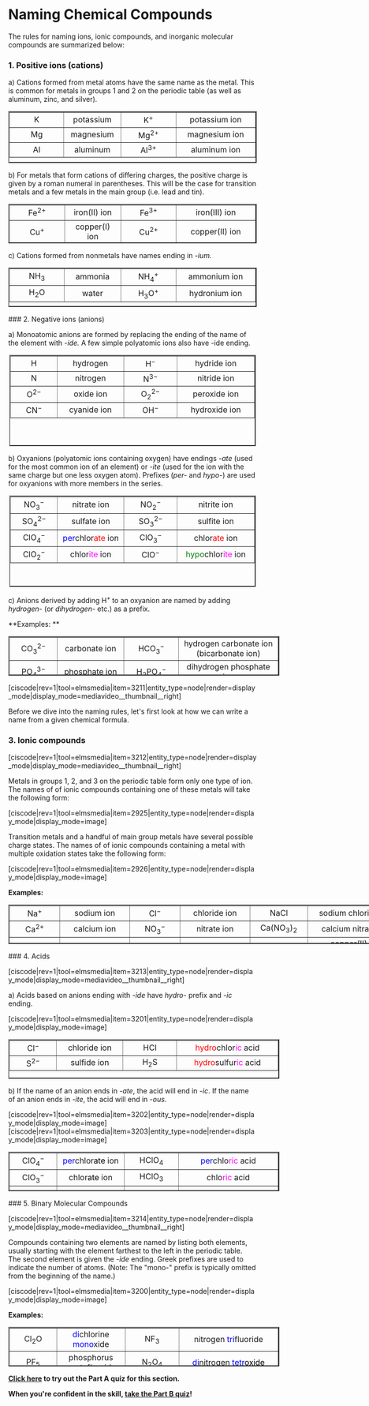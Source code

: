 # Naming Chemical Compounds
<p>The rules for naming ions, ionic compounds, and inorganic molecular compounds are summarized below:

### 1. Positive ions (cations)

a) Cations formed from metal atoms have the same name as the metal.  This is common for metals in groups 1 and 2 on the periodic table (as well as aluminum, zinc, and silver).

<table border="2" style="height: 105px; margin-left: auto; margin-right: auto;" width="500">
  <tbody>
    <tr>
      <td style="width: 100px; text-align: center;">K
      </td>
      <td style="width: 100px; text-align: center;">potassium
      </td>
      <td style="width: 100px; text-align: center;">K<sup>+</sup>
      </td>
      <td style="width: 150px; text-align: center;">potassium ion
      </td>
    </tr>
    <tr>
      <td style="width: 100px; text-align: center;">Mg
      </td>
      <td style="width: 100px; text-align: center;">magnesium
      </td>
      <td style="width: 100px; text-align: center;">Mg<sup>2+</sup>
      </td>
      <td style="width: 150px; text-align: center;">magnesium ion
      </td>
    </tr>
    <tr>
      <td style="width: 100px; text-align: center;">Al
      </td>
      <td style="width: 100px; text-align: center;">aluminum
      </td>
      <td style="width: 100px; text-align: center;">Al<sup>3+</sup>
      </td>
      <td style="width: 150px; text-align: center;">aluminum ion
      </td>
    </tr>
  </tbody>
</table>
<p>b) For metals that form cations of differing charges, the positive charge is given by a roman numeral in parentheses.  This will be the case for transition metals and a few metals in the main group (i.e. lead and tin).
</p>
<table border="2" style="height: 80px; margin-left: auto; margin-right: auto;" width="500">
  <tbody>
    <tr>
      <td style="width: 100px; text-align: center;">Fe<sup>2+</sup>
      </td>
      <td style="width: 100px; text-align: center;">iron(II) ion
      </td>
      <td style="width: 100px; text-align: center;">Fe<sup>3+</sup>
      </td>
      <td style="width: 150px; text-align: center;">iron(III) ion
      </td>
    </tr>
    <tr>
      <td style="width: 100px; text-align: center;">Cu<sup>+</sup>
      </td>
      <td style="width: 100px; text-align: center;">copper(I) ion
      </td>
      <td style="width: 100px; text-align: center;">Cu<sup>2+</sup>
      </td>
      <td style="width: 150px; text-align: center;">copper(II) ion
      </td>
    </tr>
  </tbody>
</table>
<p>c) Cations formed from nonmetals have names ending in <i>-ium.</i>
</p>
<table border="2" style="height: 80px; margin-left: auto; margin-right: auto;" width="500">
  <tbody>
    <tr>
      <td style="width: 100px; text-align: center;">NH<sub>3</sub>
      </td>
      <td style="width: 100px; text-align: center;">ammonia
      </td>
      <td style="width: 100px; text-align: center;">NH<sub>4</sub><sup>+</sup>
      </td>
      <td style="width: 150px; text-align: center;">ammonium ion
      </td>
    </tr>
    <tr>
      <td style="width: 100px; text-align: center;">H<sub>2</sub>O
      </td>
      <td style="width: 100px; text-align: center;">water
      </td>
      <td style="width: 100px; text-align: center;">H<sub>3</sub>O<sup>+</sup>
      </td>
      <td style="width: 150px; text-align: center;">hydronium ion
      </td>
    </tr>
  </tbody>
</table>
### 2. Negative ions (anions)
</p>
<p>a) Monoatomic anions are formed by replacing the ending of the name of the element with <i>-ide. </i>A few simple polyatomic ions also have -ide ending.<i> </i>
</p>
<table border="2" style="height: 185px; margin-left: auto; margin-right: auto; width: 500px;">
  <tbody>
    <tr>
      <td style="width: 85px; text-align: center;">H
      </td>
      <td style="width: 125px; text-align: center;">hydrogen
      </td>
      <td style="width: 100px; text-align: center;">H<sup>−</sup>
      </td>
      <td style="width: 150px; text-align: center;">hydride ion
      </td>
    </tr>
    <tr>
      <td style="width: 85px; text-align: center;">N
      </td>
      <td style="width: 125px; text-align: center;">nitrogen
      </td>
      <td style="width: 100px; text-align: center;">N<sup>3−</sup>
      </td>
      <td style="width: 150px; text-align: center;">nitride ion
      </td>
    </tr>
    <tr>
      <td style="width: 85px; text-align: center;">O<sup>2−</sup>
      </td>
      <td style="width: 125px; text-align: center;">oxide ion
      </td>
      <td style="width: 100px; text-align: center;">O<sub>2</sub><sup>2− </sup>
      </td>
      <td style="width: 150px; text-align: center;">peroxide ion
      </td>
    </tr>
    <tr>
      <td style="width: 85px; text-align: center;">CN<sup>−</sup>
      </td>
      <td style="width: 125px; text-align: center;">cyanide ion
      </td>
      <td style="width: 100px; text-align: center;">OH<sup>−</sup>
      </td>
      <td style="width: 150px; text-align: center;">hydroxide ion
      </td>
    </tr>
  </tbody>
</table>
<p>b) Oxyanions (polyatomic ions containing oxygen) have endings <i>-ate</i> (used for the most common ion of an element) or <i>-ite</i> (used for the ion with the same charge but one less oxygen atom). Prefixes (<i>per-</i> and <i>hypo-</i>) are used for oxyanions with more members in the series.
</p>
<table border="2" style="height: 185px; margin-left: auto; margin-right: auto; width: 500px;">
  <tbody>
    <tr>
      <td style="width: 85px; text-align: center;">NO<sub>3</sub><sup>− </sup>
      </td>
      <td style="width: 125px; text-align: center;">nitrate ion
      </td>
      <td style="width: 100px; text-align: center;">NO<sub>2</sub><sup>− </sup>
      </td>
      <td style="width: 150px; text-align: center;">nitrite ion
      </td>
    </tr>
    <tr>
      <td style="width: 85px; text-align: center;">SO<sub>4</sub><sup>2−</sup>
      </td>
      <td style="width: 125px; text-align: center;">sulfate ion
      </td>
      <td style="width: 100px; text-align: center;">SO<sub>3</sub><sup>2−</sup>
      </td>
      <td style="width: 150px; text-align: center;">sulfite ion
      </td>
    </tr>
    <tr>
      <td style="width: 85px; text-align: center;">ClO<sub>4</sub><sup>−</sup>
      </td>
      <td style="width: 125px; text-align: center;"><span style="color: #0000ff;">per</span>chlor<span style="color: #ff0000;">ate</span> ion
      </td>
      <td style="width: 100px; text-align: center;">ClO<sub>3</sub><sup>−</sup>
      </td>
      <td style="width: 150px; text-align: center;">chlor<span style="color: #ff0000;">ate</span> ion
      </td>
    </tr>
    <tr>
      <td style="width: 85px; text-align: center;">ClO<sub>2</sub><sup>−</sup>
      </td>
      <td style="width: 125px; text-align: center;">chlor<span style="color: #ff00ff;">ite</span> ion
      </td>
      <td style="width: 100px; text-align: center;">ClO<sup>−</sup>
      </td>
      <td style="width: 150px; text-align: center;"><span style="color: #008000;">hypo</span>chlor<span style="color: #ff00ff;">ite</span> ion
      </td>
    </tr>
  </tbody>
</table>
<p>c) Anions derived by adding H<sup>+ </sup>to an oxyanion are named by adding <i>hydrogen-</i> (or <i>dihydrogen-</i> etc.) as a prefix.

**Examples: **
<table border="2" style="height: 80px; margin-left: auto; margin-right: auto; width: 550px;">
  <tbody>
    <tr>
      <td style="width: 85px; text-align: center;">CO<sub>3</sub><sup>2− </sup>
      </td>
      <td style="width: 125px; text-align: center;">carbonate ion
      </td>
      <td style="width: 100px; text-align: center;">HCO<sub>3</sub><sup>−</sup>
      </td>
      <td style="width: 200px; text-align: center;">hydrogen carbonate ion (bicarbonate ion)
      </td>
    </tr>
    <tr>
      <td style="width: 85px; text-align: center;">PO<sub>4</sub><sup>3−</sup>
      </td>
      <td style="width: 125px; text-align: center;">phosphate ion
      </td>
      <td style="width: 100px; text-align: center;">H<sub>2</sub>PO<sub>4</sub><sup>−</sup>
      </td>
      <td style="width: 200px; text-align: center;">dihydrogen phosphate ion
      </td>
    </tr>
  </tbody>
</table>

[ciscode|rev=1|tool=elmsmedia|item=3211|entity_type=node|render=display_mode|display_mode=mediavideo__thumbnail__right]

Before we dive into the naming rules, let's first look at how we can write a name from a given chemical formula.   

### 3. Ionic compounds

[ciscode|rev=1|tool=elmsmedia|item=3212|entity_type=node|render=display_mode|display_mode=mediavideo__thumbnail__right]

Metals in groups 1, 2, and 3 on the periodic table form only one type of ion.  The names of of ionic compounds containing one of these metals will take the following form:

<div style="float:none;max-width:800px;margin:auto">
[ciscode|rev=1|tool=elmsmedia|item=2925|entity_type=node|render=display_mode|display_mode=image]</div>

Transition metals and a handful of main group metals have several possible charge states.  The names of of ionic compounds containing a metal with multiple oxidation states take the following form:

<div style="float:none;max-width:800px;margin:auto">
[ciscode|rev=1|tool=elmsmedia|item=2926|entity_type=node|render=display_mode|display_mode=image]</div>

**Examples:**
<table border="2" style="height: 80px; margin-left: auto; margin-right: auto; width: 800px;">
  <tbody>
    <tr>
      <td style="width: 85px; text-align: center;">Na<sup>+</sup>
      </td>
      <td style="width: 125px; text-align: center;">sodium ion
      </td>
      <td style="width: 85px; text-align: center;">Cl<sup>−</sup>
      </td>
      <td style="width: 125px; text-align: center;">chloride ion
      </td>
      <td style="width: 100px; text-align: center;">NaCl
      </td>
      <td style="width: 150px; text-align: center;">sodium chloride
      </td>
    </tr>
    <tr>
      <td style="width: 85px; text-align: center;">Ca<sup>2+</sup>
      </td>
      <td style="width: 125px; text-align: center;">calcium ion
      </td>
      <td style="width: 85px; text-align: center;">NO<sub>3</sub><sup>−</sup>
      </td>
      <td style="width: 125px; text-align: center;">nitrate ion
      </td>
      <td style="width: 100px; text-align: center;">Ca(NO<sub>3</sub>)<sub>2</sub>
      </td>
      <td style="width: 150px; text-align: center;">calcium nitrate
      </td>
    </tr>
    <tr>
      <td style="width: 85px; text-align: center;">Cu<sup>2+</sup>
      </td>
      <td style="width: 125px; text-align: center;">copper(II) ion
      </td>
      <td style="width: 85px; text-align: center;">ClO<sub>4</sub><sup>−</sup>
      </td>
      <td style="width: 125px; text-align: center;">perchlorate ion
      </td>
      <td style="width: 100px; text-align: center;">Cu(ClO<sub>4</sub>)<sub>2</sub>
      </td>
      <td style="width: 150px; text-align: center;">copper(II) perchlorate
      </td>
    </tr>
    <tr>
      <td style="width: 85px; text-align: center;">Al<sup>3+</sup>
      </td>
      <td style="width: 125px; text-align: center;">aluminum ion
      </td>
      <td style="width: 85px; text-align: center;">SO<sub>4</sub><sup>2−</sup>
      </td>
      <td style="width: 125px; text-align: center;">sulfate ion
      </td>
      <td style="width: 100px; text-align: center;">Al<sub>2</sub>(SO<sub>4</sub>)<sub>3</sub>
      </td>
      <td style="width: 150px; text-align: center;">aluminum sulfate
      </td>
    </tr>
  </tbody>
</table>
### 4. Acids

[ciscode|rev=1|tool=elmsmedia|item=3213|entity_type=node|render=display_mode|display_mode=mediavideo__thumbnail__right]

<p>a) Acids based on anions ending with <i>-ide </i>have <i>hydro-</i> prefix and <i>-ic</i> ending.

<div style="float:none;max-width:800px;margin:auto">
[ciscode|rev=1|tool=elmsmedia|item=3201|entity_type=node|render=display_mode|display_mode=image]</div>


<table border="2" style="height: 80px; margin-left: auto; margin-right: auto; width: 550px;">
  <tbody>
    <tr>
      <td style="width: 85px; text-align: center;">Cl<sup>−</sup>
      </td>
      <td style="width: 125px; text-align: center;">chloride ion
      </td>
      <td style="width: 100px; text-align: center;">HCl
      </td>
      <td style="width: 200px; text-align: center;"><span style="color: #ff0000;">hydro</span>chlor<span style="color: #ff00ff;">ic</span> acid
      </td>
    </tr>
    <tr>
      <td style="width: 85px; text-align: center;">S<sup>2−</sup>
      </td>
      <td style="width: 125px; text-align: center;">sulfide ion
      </td>
      <td style="width: 100px; text-align: center;">H<sub>2</sub>S
      </td>
      <td style="width: 200px; text-align: center;"><span style="color: #ff0000;">hydro</span>sulfur<span style="color: #ff00ff;">ic</span> acid
      </td>
    </tr>
  </tbody>
</table>
<p>b) If the name of an anion ends in <i>-ate</i>, the acid will end in <i>-ic</i>. If the name of an anion ends in <i>-ite</i>, the acid will end in <em>-ous</em>.

<div style="float:none;max-width:800px;margin:auto">
[ciscode|rev=1|tool=elmsmedia|item=3202|entity_type=node|render=display_mode|display_mode=image]</div>

<div style="float:none;max-width:800px;margin:auto">
[ciscode|rev=1|tool=elmsmedia|item=3203|entity_type=node|render=display_mode|display_mode=image]</div>


<table border="2" style="height: 80px; margin-left: auto; margin-right: auto; width: 550px;">
  <tbody>
    <tr>
      <td style="width: 85px; text-align: center;">ClO<sub>4</sub><sup>−</sup>
      </td>
      <td style="width: 125px; text-align: center;"><span style="color: #0000ff;">per</span>chlor<span style="color: #000000;">ate</span> ion
      </td>
      <td style="width: 100px; text-align: center;">HClO<sub>4</sub>
      </td>
      <td style="width: 200px; text-align: center;"><span style="color: #0000ff;">per</span>chlo<span style="color: #ff00ff;">ric</span> acid
      </td>
    </tr>
    <tr>
      <td style="width: 85px; text-align: center;">ClO<sub>3</sub><sup>−</sup>
      </td>
      <td style="width: 125px; text-align: center;">chlor<span style="color: #000000;">ate</span> ion
      </td>
      <td style="width: 100px; text-align: center;">HClO<sub>3</sub>
      </td>
      <td style="width: 200px; text-align: center;">chlo<span style="color: #ff00ff;">ric</span> acid
      </td>
    </tr>
    <tr>
      <td style="width: 85px; text-align: center;">ClO<sub>2</sub><sup>− </sup>
      </td>
      <td style="width: 125px; text-align: center;">chlor<span style="color: #000000;">ite</span> ion
      </td>
      <td style="width: 100px; text-align: center;"><span style="color: #000000;">HClO<sub>2</sub></span>
      </td>
      <td style="width: 200px; text-align: center;">chlor<span style="color: #ff00ff;">ous</span><span style="color: #000000;"> acid</span>
      </td>
    </tr>
    <tr>
      <td style="width: 85px; text-align: center;">ClO<sup>− </sup>
      </td>
      <td style="width: 125px; text-align: center;"><span style="color: #008000;">hypo</span>chlor<span style="color: #000000;">ite</span> ion
      </td>
      <td style="width: 100px; text-align: center;"><span style="color: #000000;">HClO</span>
      </td>
      <td style="width: 200px; text-align: center;"><span style="color: #008000;">hypo</span>chlor<span style="color: #ff00ff;">ous</span><span style="color: #000000;"> acid</span>
      </td>
    </tr>
  </tbody>
</table>
### 5. Binary Molecular Compounds

[ciscode|rev=1|tool=elmsmedia|item=3214|entity_type=node|render=display_mode|display_mode=mediavideo__thumbnail__right]

Compounds containing two elements are named by listing both elements, usually starting with the element farthest to the left in the periodic table. The second element is given the<i> -ide</i> ending. Greek prefixes are used to indicate the number of atoms. (Note: The "mono-" prefix is typically omitted from the beginning of the name.)

<div style="float:none;max-width:800px;margin:auto">
[ciscode|rev=1|tool=elmsmedia|item=3200|entity_type=node|render=display_mode|display_mode=image]</div>


**Examples:**
<table border="2" style="height: 80px; margin-left: auto; margin-right: auto; width: 550px;">
  <tbody>
    <tr>
      <td style="width: 85px; text-align: center;">Cl<sub>2</sub>O
      </td>
      <td style="width: 125px; text-align: center;"><span style="color: #0000ff;">di</span>chlorine <span style="color: #0000ff;">mono</span>xide
      </td>
      <td style="width: 100px; text-align: center;">NF<sub>3</sub>
      </td>
      <td style="width: 200px; text-align: center;">nitrogen <span style="color: #0000ff;">tri</span>fluoride
      </td>
    </tr>
    <tr>
      <td style="width: 85px; text-align: center;">PF<sub>5</sub>
      </td>
      <td style="width: 125px; text-align: center;">phosphorus <span style="color: #0000ff;">penta</span>fluoride
      </td>
      <td style="width: 100px; text-align: center;">N<sub>2</sub>O<sub>4</sub>
      </td>
      <td style="width: 200px; text-align: center;"><span style="color: #0000ff;">di</span>nitrogen <span style="color: #0000ff;">tetr</span><span style="color: #000000;">oxide </span>
      </td>
    </tr>
  </tbody>
</table>


**[Click here](https://psu.instructure.com/courses/1881362/quizzes/3269543 "Nomenclature Part A") to try out the Part A quiz for this section.**

**When you're confident in the skill, [take the Part B quiz](https://psu.instructure.com/courses/1881362/quizzes/3269539 "Nomenclature Part B")!**
